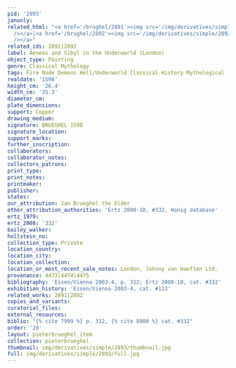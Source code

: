 ```yaml
---
pid: '2893'
janonly: 
related_html: "<a href='/brughel/2891'><img src='/img/derivatives/simple/2891/thumbnail.jpg'
  /></a>|<a href='/brughel/2892'><img src='/img/derivatives/simple/2892/thumbnail.jpg'
  /></a>"
related_ids: 2891|2892
label: Aeneas and Sibyl in the Underworld (London)
object_type: Painting
genre: Classical Mythology
tags: Fire Nude Demons Hell/Underworld Classical History Mythological
realdate: '1598'
height_cm: '26.4'
width_cm: '35.3'
diameter_cm: 
plate_dimensions: 
support: Copper
drawing_medium: 
signature: BRUEGHEL 1598
signature_location: 
support_marks: 
further_inscription: 
collaborators: 
collaborator_notes: 
collectors_patrons: 
print_type: 
print_notes: 
printmaker: 
publisher: 
states: 
our_attribution: Jan Brueghel the Elder
other_attribution_authorities: 'Ertz 2008-10, #332, Honig database'
ertz_1979: 
ertz_2008: '332'
bailey_walker: 
hollstein_no: 
collection_type: Private
location_country: 
location_city: 
location_collection: 
location_or_most_recent_sale_notes: London, Johnny van Haeften Ltd.
provenance: 4473|4474|4475
bibliography: 'Essen/Vienna 2003-4, p. 312; Ertz 2008-10, cat. #332'
exhibition_history: 'Essen/Vienna 2003-4, cat. #113'
related_works: 2891|2892
copies_and_variants: 
curatorial_files: 
external_resources: 
biblio: "{% cite 7999 %} p. 312, {% cite 8900 %} cat. #332"
order: '20'
layout: pieterbrueghel_item
collection: pieterbrueghel
thumbnail: img/derivatives/simple/2893/thumbnail.jpg
full: img/derivatives/simple/2893/full.jpg
---
```

